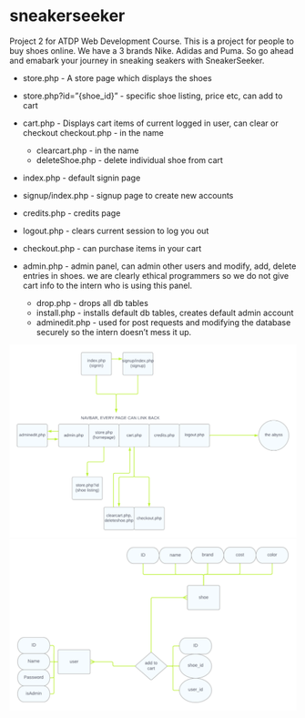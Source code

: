 # sneakerseeker

Project 2 for ATDP Web Development Course.
This is a project for people to buy shoes online.
We have a 3 brands Nike. Adidas and Puma.
So go ahead and emabark your journey in sneaking seakers with SneakerSeeker.

* store.php - A store page which displays the shoes
* store.php?id=”{shoe_id}” - specific shoe listing, price etc, can add to cart
* cart.php - Displays cart items of current logged in user, can clear or checkout
checkout.php - in the name
  - clearcart.php - in the name
  - deleteShoe.php - delete individual shoe from cart
* index.php - default signin page
* signup/index.php - signup page to create new accounts
* credits.php - credits page

* logout.php - clears current session to log you out
* checkout.php - can purchase items in your cart
* admin.php - admin panel, can admin other users and modify, add, delete entries in shoes. we are clearly ethical programmers so we do not give cart info to the intern who is using this panel.
  - drop.php - drops all db tables
  - install.php - installs default db tables, creates default admin account
  - adminedit.php - used for post requests and modifying the database securely so the intern doesn’t mess it up.

![web flow](./img/Web%20flow.png)
![db diagram](./img/Web%20Dev%20proj.png)
